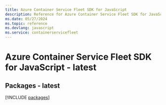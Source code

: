 ```yaml
---
title: Azure Container Service Fleet SDK for JavaScript
description: Reference for Azure Container Service Fleet SDK for JavaScript
ms.date: 05/27/2024
ms.topic: reference
ms.devlang: javascript
ms.service: containerservicefleet
---
```

# Azure Container Service Fleet SDK for JavaScript - latest
## Packages - latest
[!INCLUDE [packages](container-service-fleet-index.md)]